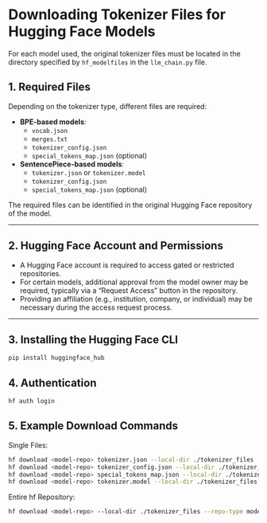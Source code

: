 # Downloading Tokenizer Files for Hugging Face Models

For each model used, the original tokenizer files must be located in the directory specified by `hf_modelfiles` in the `llm_chain.py` file.

## 1. Required Files
Depending on the tokenizer type, different files are required:

- **BPE-based models**:
  - `vocab.json`
  - `merges.txt`
  - `tokenizer_config.json`
  - `special_tokens_map.json` (optional)
- **SentencePiece-based models**:
  - `tokenizer.json` or `tokenizer.model`
  - `tokenizer_config.json`
  - `special_tokens_map.json` (optional)

The required files can be identified in the original Hugging Face repository of the model.

---

## 2. Hugging Face Account and Permissions
- A Hugging Face account is required to access gated or restricted repositories.
- For certain models, additional approval from the model owner may be required, typically via a “Request Access” button in the repository.
- Providing an affiliation (e.g., institution, company, or individual) may be necessary during the access request process.

---

## 3. Installing the Hugging Face CLI
```bash
pip install huggingface_hub
```

## 4. Authentication
```bash
hf auth login
```

## 5. Example Download Commands
Single Files:
```bash
hf download <model-repo> tokenizer.json --local-dir ./tokenizer_files
hf download <model-repo> tokenizer_config.json --local-dir ./tokenizer_files
hf download <model-repo> special_tokens_map.json --local-dir ./tokenizer_files
hf download <model-repo> tokenizer.model --local-dir ./tokenizer_files
```
Entire hf Repository:
```bash
hf download <model-repo> --local-dir ./tokenizer_files --repo-type model
```






